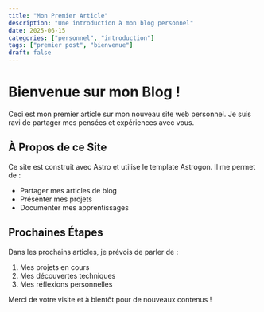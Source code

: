 ```yaml
---
title: "Mon Premier Article"
description: "Une introduction à mon blog personnel"
date: 2025-06-15
categories: ["personnel", "introduction"]
tags: ["premier post", "bienvenue"]
draft: false
---
```


# Bienvenue sur mon Blog !

Ceci est mon premier article sur mon nouveau site web personnel. Je suis ravi de partager mes pensées et expériences avec vous.

## À Propos de ce Site

Ce site est construit avec Astro et utilise le template Astrogon. Il me permet de :

- Partager mes articles de blog
- Présenter mes projets
- Documenter mes apprentissages

## Prochaines Étapes

Dans les prochains articles, je prévois de parler de :

1. Mes projets en cours
2. Mes découvertes techniques
3. Mes réflexions personnelles

Merci de votre visite et à bientôt pour de nouveaux contenus !